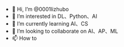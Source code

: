 - 👋 Hi, I’m @0001lizhubo
- 👀 I’m interested in DL、Python、AI
- 🌱 I’m currently learning AI、CS
- 💞️ I’m looking to collaborate on AI、AP、ML
- 📫 How to 

<!---
0001lizhubo/0001lizhubo is a ✨ special ✨ repository because its `README.md` (this file) appears on your GitHub profile.
You can click the Preview link to take a look at your changes.
--->
